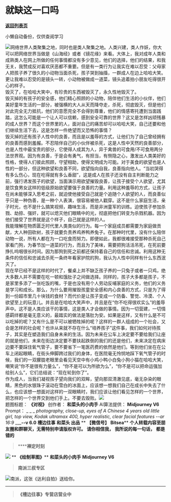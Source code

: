 # 就缺这一口吗

[**返回列表页**](/gzh/槽边往事)

小懒自动备份，仅供查阅学习

![](https://mmbiz.qpic.cn/mmbiz_jpg/Ia6gU9JNtkobWSbxkkAdRFibicicEyqK4jUFu4dCFlo2pCRjpQ3S6ZszDV0o4yz2s99DQ8BQUORD2KVKF8QW7fcYg/640?wx_fmt=jpeg&from;=appmsg)网络世界人类聚集之地，同时也是类人聚集之地。人类兴建，类人作妖，你大可以把网络世界当做是《山海经》或者《镜花缘》来看。大体上，我对成年人类和成熟类人在网上所做的任何事情都没有多少意见，他们的选择，他们的结果，和我无关，我赞成反对喜欢厌恶都不重要。但是有一类行为让我实在难以忍受：父母家人把孩子养了很久的小动物当面杀死，孩子哭到抽搐，一群成人在边上哈哈大笑。更让我难以忍受的是镜头一转，小动物被做成一道菜，镜头追着拍小朋友吃得很开心的样子。  
毁灭了，在哈哈大笑中，有珍贵的东西被毁灭了，永久性地毁灭了。  
毁灭掉的有孩子的安全感，他们精心照顾的小动物，陪伴他们生活的小伙伴，他们美好童年生活的一部分，被强横的大人从天而降夺走，杀死，彻底毁灭，但是他们对此完全无力抵抗，他们的意愿完全不会得到尊重，他们的情感寄托遭到当面践踏，这怎么可能是一个让人可以信赖，感到安全可靠的世界？这又是怎样凶顽残暴的成人世界？而这个世界里的人，面对自己的痛苦却可以哈哈大笑，自己还要和他们继续生活下去，这是怎样一件绝望而又恐怖的事情？  
毁灭掉的还有孩子人性中的良善，而且是以羞辱的方式，让他们为了自己曾经拥有的良善而感到羞赧。不忍陪伴自己的小伙伴被杀死，这是人性中天然的良善部分，也是人性中最宝贵的部分，它使得人成其为人，异于禽兽的可食用/不可食用两分法世界观。因为有良善，于是会有勇气，有担当，有恻隐之心，激发出人类美好的性格，使得人们彼此照顾，守望相助，使得文明成为可能。对于美食的欲望也是人性的一部分，但这种欲望和良善不同，欲望指向自我，良善指向他人。“当初哭得有多么伤心，现在吃得就有多么香甜”，这是成人在孩子还没有自主判断能力之前，强行诱发孩子的欲望，当面演示用欲望摧毁良善，让孩子接受个人欲望，尤其是饮食男女这样的低级原始欲望要强于良善的力量。利用这种羞辱的方式，让孩子在尚未能够深入思考之前，就迫使他接受自己就是个追随个人欲望的人，而良善似乎只是一种伪善，是一种个人表演，很容易被他人戳穿。这不是什么家庭生活，亲子时光，也不是什么搞笑视频，趣味生活，而是非洲童军的训练。迫使孩子参加杀戮、劫掠、强奸，就可以熄灭他们眼睛中的光，彻底把他们转变为杀戮机器。因为他们接受了世界就是这个样子，自己就是这样的人。  
我能理解在物质匮乏时代里人类类似的行为。每一个家庭成员都需要为家庭做贡献，大人种田砍树，孩子就要负责养鸡养鸭养兔子。在那种时代里，没有什么陪伴动物一说，所有人都在为一口吃食而努力。即便如此，我都很难接受那种杀死自己家看门狗，为春节加一道菜的行为，而且为了美味，需要把狗活活吊死，在死前要挣扎呜咽很长时间。因为那狗到死之前都还保持着自己的信任和忠诚。利用这种无条件的信任和忠诚去杀死一条终年看家护院的狗，我认为人性中同样有什么东西泯灭了。  
现在早已经不是这样的时代了，餐桌上并不缺乏孩子养的一只兔子或者一只鸡，绝大多数人并不需要在吃一顿和饿肚子之间做选择。同样的，孩子大多都是孩子，不是家里多添了一张吃饭的嘴，于是也没有用个人劳动反哺家庭的义务，他们的义务是学习和成长。那么，为什么要用摧毁孩童安全感和内心良善的方式，只是为了得到一份超市里几十块钱的食材？而代价是让孩子变成一个防备、警觉、冷漠、个人欲望至上的玩意儿。并且是在哈哈大笑声中，并且是在“你不吃得很欢实么”的羞辱声中。这不是人类应该干的事情，这是类人才会做的事情。因为一切营建，一切情感羁绊都是毫无意义的，最踏实的做法是落肚为安。如果是这样，又有什么是不可以吃掉的呢？又有什么是不可以被牺牲掉的呢？这样的一群人组成的一个社会，又会是怎样的社会呢？也许从来就不存在什么“培养孩子”这件事，我们如何对待孩子，其实是在塑造我们自身未来的生活。因为未来在公车上决定要不要给我们让座的就是他们，未来在街边决定要不要扶起跌倒的我们的还是他们，未来决定在病床边要不要踩住氧气管子，要不要省下一笔医药费的依然是他们。等到他们坐在在公车上闭起眼睛，在街头伸脚跨过我们的身体，在医院毫无怜悯地踩下氧气管子的时候，我们的一双朦胧老眼里会看见天空中有小鸡小鸭小白兔小狗小猫在哈哈大笑，嘲笑说“你不是很有力量么”，“你不是可以为所欲为么”，“你不是可以把命运强加给别人么”，它们总结说：“现在轮到你了”。  
作为成人，当我们凝视孩子望向我们的双眸，望向那双清澈见底，毫无杂染的眼睛，黑色的水银珠子滚动在雪白的冰面上，应该想一想我们自己在成长中失去了什么，也应该想一想面对这样的一双眼睛时，我们应该让他们看见怎样的一个世界，把怎样的一个世界交到他们手上。不要去毁败。![](https://mmbiz.qpic.cn/mmbiz_jpg/Ia6gU9JNtkobWSbxkkAdRFibicicEyqK4jUjVFiavPv5BP2hvufQUia8icIp5f0XzlRFpVrvUl6wDLPmVEcehib8dqL3g/640?wx_fmt=jpeg&from;=appmsg)  
题图标题： **《对视》** 创作者： **和菜头的小肉手** AI算法提供： **Midjourney V6** Prompt： _ _ _
_photography, close-up, eyes of A Chinese 4 years old little girl, top view,
Kodak ultramax 400, hyper realistic, clear facial features --ar 16:9_
_____\--v 6.0__ **槽边往事** **和菜头 出品** ** **【微信号】** **Bitsea****
**个人转载内容至朋友圈和群聊天，无需特别申请版权许可。** **请你相信我，** **我所说的每一句话，** **都是错的**

>  ******禅定时刻**

![](https://mmbiz.qpic.cn/mmbiz_jpg/Ia6gU9JNtkobWSbxkkAdRFibicicEyqK4jUl470zbd03pHx2NRXtzicAavqX0dt72ibZID3U5RNlh66oSuACticjpGgg/640?wx_fmt=jpeg&from;=appmsg)
** **《绘制草图》**** **和菜头的小肉手** **Midjourney V6**  

>  **南派三叔专区**

![](https://mmbiz.qpic.cn/mmbiz_jpg/Ia6gU9JNtkobWSbxkkAdRFibicicEyqK4jUMK42PoM9mO7I17m6XBw2NMBZU6IaPF9PZHeTsziachmde355sIYQW9w/640?wx_fmt=jpeg&from;=appmsg)南派，这张《达利自拍》送给你。
****

>  **《槽边往事》专营店营业中**

  

